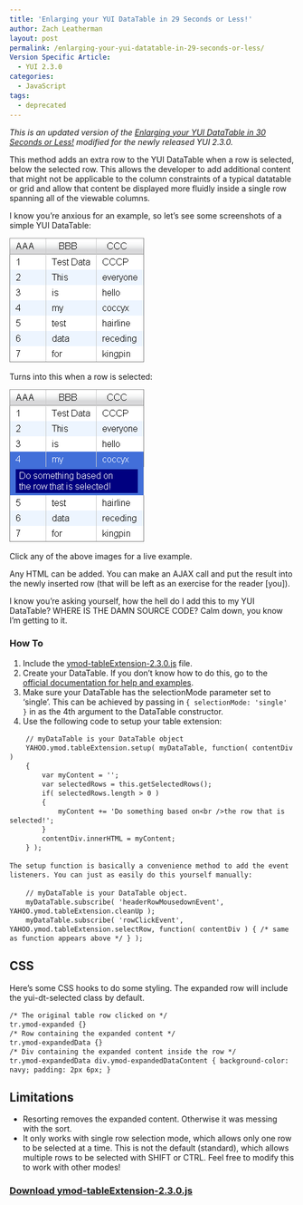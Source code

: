 ```yaml
---
title: 'Enlarging your YUI DataTable in 29 Seconds or Less!'
author: Zach Leatherman
layout: post
permalink: /enlarging-your-yui-datatable-in-29-seconds-or-less/
Version Specific Article:
  - YUI 2.3.0
categories:
  - JavaScript
tags:
  - deprecated
---
```


*This is an updated version of the [Enlarging your YUI DataTable in 30 Seconds or Less!][1] modified for the newly released YUI 2.3.0.*

 [1]: /web/2007/06/07/enlarging-your-yui-datatable-in-30-seconds-or-less/

This method adds an extra row to the YUI DataTable when a row is selected, below the selected row. This allows the developer to add additional content that might not be applicable to the column constraints of a typical datatable or grid and allow that content be displayed more fluidly inside a single row spanning all of the viewable columns.

I know you’re anxious for an example, so let’s see some screenshots of a simple YUI DataTable:

[![Default DataTable][3img]][3]

 [3img]: /web/wp-content/uploads/2007/08/default-datatable.gif
 [3]: /Lib/ymod/ymod-tableExtension-2.3.0.html

Turns into this when a row is selected:

[![Row selected][4img]][4]

 [4img]: /web/wp-content/uploads/2007/08/datatable-selected.gif
 [4]: /Lib/ymod/ymod-tableExtension-2.3.0.html

Click any of the above images for a live example.

Any HTML can be added. You can make an AJAX call and put the result into the newly inserted row (that will be left as an exercise for the reader [you]).

I know you’re asking yourself, how the hell do I add this to my YUI DataTable? WHERE IS THE DAMN SOURCE CODE? Calm down, you know I’m getting to it.

### How To

1. Include the [ymod-tableExtension-2.3.0.js][source] file.  
2. Create your DataTable. If you don’t know how to do this, go to the [official documentation for help and examples][5].  
3. Make sure your DataTable has the selectionMode parameter set to ‘single’. This can be achieved by passing in `{ selectionMode: 'single' }` in as the 4th argument to the DataTable constructor.  
4. Use the following code to setup your table extension:

 [source]: http://www.zachleat.com/Lib/ymod/ymod-tableExtension-2.3.0.js
 [5]: http://developer.yahoo.com/yui/datatable/

        // myDataTable is your DataTable object
        YAHOO.ymod.tableExtension.setup( myDataTable, function( contentDiv )
        {
            var myContent = '';
            var selectedRows = this.getSelectedRows();
            if( selectedRows.length > 0 )
            {
                myContent += 'Do something based on<br />the row that is selected!';
            }
            contentDiv.innerHTML = myContent;
        } );

    The setup function is basically a convenience method to add the event listeners. You can just as easily do this yourself manually:

        // myDataTable is your DataTable object.
        myDataTable.subscribe( 'headerRowMousedownEvent', YAHOO.ymod.tableExtension.cleanUp );
        myDataTable.subscribe( 'rowClickEvent', YAHOO.ymod.tableExtension.selectRow, function( contentDiv ) { /* same as function appears above */ } );

## CSS

Here’s some CSS hooks to do some styling. The expanded row will include the yui-dt-selected class by default.

    /* The original table row clicked on */
    tr.ymod-expanded {}
    /* Row containing the expanded content */
    tr.ymod-expandedData {}
    /* Div containing the expanded content inside the row */
    tr.ymod-expandedData div.ymod-expandedDataContent { background-color: navy; padding: 2px 6px; }

## Limitations

 * Resorting removes the expanded content. Otherwise it was messing with the sort.  
 * It only works with single row selection mode, which allows only one row to be selected at a time. This is not the default (standard), which allows multiple rows to be selected with SHIFT or CTRL. Feel free to modify this to work with other modes!

### [Download ymod-tableExtension-2.3.0.js][source]